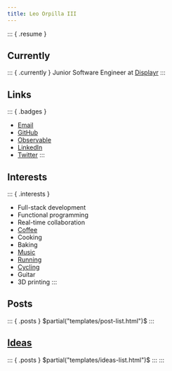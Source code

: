 ```yaml
---
title: Leo Orpilla III
---
```

::: { .resume }
## Currently
::: { .currently }
Junior Software Engineer at [Displayr][displayr]
::: 
## Links 
::: { .badges }
- [Email][email]
- [GitHub][github]
- [Observable][observable]
- [LinkedIn][linkedin]
- [Twitter][twitter]
:::

## Interests
::: { .interests }
- Full-stack development
- Functional programming
- Real-time collaboration
- [Coffee][coffee]
- Cooking
- Baking
- [Music][spotify]
- [Running][strava]
- [Cycling][strava]
- Guitar
- 3D printing
:::


## Posts
::: { .posts }
$partial("templates/post-list.html")$
:::

## [Ideas][ideas]
::: { .posts }
$partial("templates/ideas-list.html")$
:::
:::


[email]: mailto:dev@ldgrp.me
[github]: https://github.com/ldgrp
[linkedin]: https://linkedin.com/in/ldgrp
[coffee]: /recipes/coffee.html
[twitter]: https://twitter.com/_ldgrp
[spotify]: https://open.spotify.com/user/lorpilla3
[strava]: https://www.strava.com/athletes/97171311
[displayr]: https://displayr.com/
[ideas]: ideas.html
[observable]: https://observablehq.com/@ldgrp
